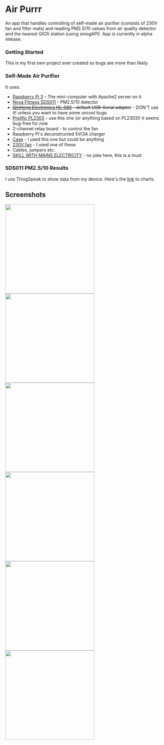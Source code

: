 # Air Purrr

An app that handles controlling of self-made air purifier (consists of 230V fan and filter mats) and reading PM2.5/10 values from air quality detector and the nearest GIOS station (using smogAPI). App is currently in alpha release.

### Getting Started

This is my first own project ever created so bugs are more than likely.

### Self-Made Air Purifier

It uses:
* [Raspberry Pi 3](https://www.raspberrypi.org/products/raspberry-pi-3-model-b/) - The mini-computer with Apache2 server on it
* [Nova Fitness SDS011](https://www.aliexpress.com/item/nova-PM-sensor-SDS011-High-precision-laser-pm2-5-air-quality-detection-sensor-module-Super-dust/32617788139.html?spm=a2g17.10010108.1000016.1.cfbe645O7s0gk&isOrigTitle=true) - PM2.5/10 detector
* ~~[QinHeng Electronics HL-340](https://www.aliexpress.com/item/nova-PM-sensor-SDS011-High-precision-laser-pm2-5-air-quality-detection-sensor-module-Super-dust/32617788139.html?spm=a2g17.10010108.1000016.1.cfbe645O7s0gk&isOrigTitle=true) - default USB-Serial adapter~~ - DON'T use it! unless you want to have some uncool bugs
* [Prolific PL2303](https://www.waveshare.com/product/PL2303-USB-UART-Board-type-A.htm) - use this one (or anything based on PL2303)! it seems bug-free for now
* 2-channel relay board - to control the fan
* Raspberry Pi's deconstructed 5V/3A charger
* [Case](http://allegro.pl/g750-obudowa-uniwersalna-z-abs-i7025164953.html) - I used this one but could be anything
* [230V fan](http://www.cata.es/en/catalog/a%C3%A9ration/tubular-extraction/duct-in-line/151?_locale=es&_region=lenguage.country.resto.europa) - I used one of these
* Cables, jumpers etc.
* [SKILL WITH MAINS ELECTRICITY](https://www.youtube.com/watch?v=sskSFYxzkpE) - no joke here, this is a must

### SDS011 PM2.5/10 Results

I use ThingSpeak to show data from my device. Here's the [link](https://thingspeak.com/channels/462987) to charts.

## Screenshots

<img src="https://i.imgur.com/pW3y7QT.png" width="285"> <img src="https://i.imgur.com/AaJY6o9.png" width="285"> <img src="https://i.imgur.com/mNsNVH2.png" width="285">
<img src="https://i.imgur.com/NFuD3dh.png" width="285"> <img src="https://i.imgur.com/UaosFkF.png" width="285"> <img src="https://i.imgur.com/xNHDOVQ.png" width="285">

